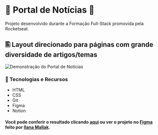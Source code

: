 # 📰 Portal de Notícias 📰
  
Projeto desenvolvido durante a Formação Full-Stack promovida pela Rocketseat.  
  
## 🖺 Layout direcionado para páginas com grande diversidade de artigos/temas
  
![Demonstração do Portal de Notícias](.gitconfig/portal-de-noticias-preview.gif)

### 🤖 Tecnologias e Recursos  
  
* HTML
* CSS
* Git
* Figma
* Notion  
  
#### Você pode conferir o resultado clicando [aqui](https://arturtinoco.github.io/formacao-full-stack/projeto-portal-noticias) ou ver o projeto no [Figma](https://www.figma.com/community/file/1362166020452569562) feito por [Ilana Mallak](https://www.linkedin.com/in/ilanamallak/).  